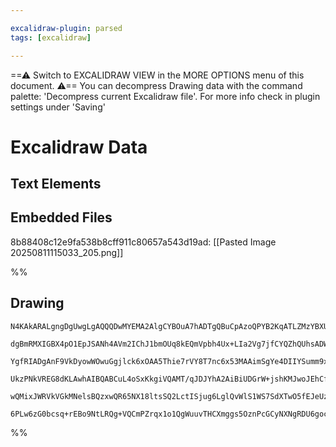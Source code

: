 ```yaml
---

excalidraw-plugin: parsed
tags: [excalidraw]

---
```

==⚠  Switch to EXCALIDRAW VIEW in the MORE OPTIONS menu of this document. ⚠== You can decompress Drawing data with the command palette: 'Decompress current Excalidraw file'. For more info check in plugin settings under 'Saving'


# Excalidraw Data

## Text Elements
## Embedded Files
8b88408c12e9fa538b8cff911c80657a543d19ad: [[Pasted Image 20250811115033_205.png]]

%%
## Drawing
```compressed-json
N4KAkARALgngDgUwgLgAQQQDwMYEMA2AlgCYBOuA7hADTgQBuCpAzoQPYB2KqATLZMzYBXUtiRoIACyhQ4zZAHoFAc0JRJQgEYA6bGwC2CgF7N6hbEcK4OCtptbErHALRY8RMpWdx8Q1TdIEfARcZgRmBShcZQUebQBGABZtAAYaOiCEfQQOKGZuAG1wMFAwMogSbghiZgB9IXiU+iMjfQA1AGkAFR4OXIB5DoBFAHV0sshYRCrCfWikfnLMbmcA

dgBmRMXIGBX4pO1EpJSANh4AVm2IChJ1bmOUq8kEQmVpbh4Ux+LIa2Vg7jfCYQZhQUhsADWCAAwmx8GxSFUwdZmHBcIFcuNyppcNgIcpwUIOMRYfDERJkRxUeiclAsZAAGaEfD4ADKsABEkEHnpILBkIQI1ukg+V1B4Kh7JgnPQ3MqV0Jbw44XyaHiVzYaOwal2aq+VwJwjgAEkaoUALpXBnkbKm7gcIQsq6EYlYKq4NIK4TE5XMVWoB1On4ghAI

YgfRIADgAnF9VkDyowWOwuGgjlck6xOAA5Thie7rVY8T7nc6x53MAAimSgYe4DIIYSumm9xAAosFsrl/YH8FchHBiLha+G1atzlHI4keOskidLsGiBwIfbHX3F2w8XW0A38E3g6Dh0J/RBEMSXcpeUzgnaJJHNJGpylI9h4jwENGG+d1veXwyGdG+zYJGpznKsuATusxDxNGuDhmK7jiKgRQTGA6o/GhPyWsG2DgnAq4ssUAC+4DYb8cBwOyw5Ia

UkzPNkVREG8dKLAwhAIBQABCuL4oSxKkgiVQAMT/qJDJYhA2AiBiUDGrW+jshKMJwoJEhCfECAaRpElSaQMlyVk3F4oaRIkip5LoJS1IyTp0m0gZ+gAGLMmyHJISCcLysUkl2bkDmKQKQrEHcaB8N5un6fJAWSm5VRyvB4W+bJ8kAErCEqKr3KxEX2fJ/Rajq9z6olem5VkjmcFAjm4PozK6qgC7lDlfnyRVuSsoQRhIZ82VJQ5XRYFAACCTGpug

wQMixJWRVkVGkMNelsBQzxwQR65NX18ltsSQ2LctISjug6LglQvWlS1WS7SdXTwO5fEJeUzC4XC+AABrcFG0asU94IsgAmtw6w8PEqSRmWhaNZARhsAY3C0ZA9AEEISHxMRZ0zfoaWmb6J73RJBIkB1XUfAmEAE8Q7IIPhaCQ2TpAkAAsmwxAINtuCaMEh27vu5TkwJFnwxAnFwodECkMoOIABTA6s1C8PEsvy4rKTaOcACUvIpQgyiOuiVTi1LM

6PLw6zG0bcsq+rEBo9NtLRQg+VQCmPZrqx1o1QgWuuvTHCXmggs5OznPcGCyNXNgRDU6gocIFcHAeyHpBh8GwhQEuSExzb5R2AAVgg2B5Ky8dwEzLNsxz26oNzsfebiTuMF0MP4HDwZTO5YTBAXKa8lJoIGDd0xoL2VzwluXONjXwLWgYrKZF3nD1hPI+hMNXcN03a3EeARH8BA17hHDJFEUAA==
```
%%